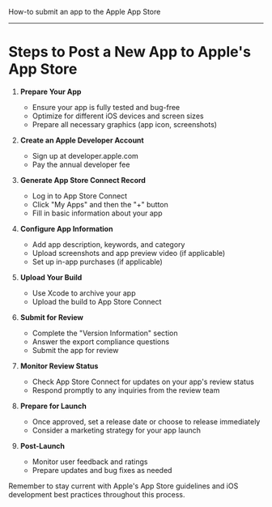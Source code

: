 How-to submit an app to the Apple App Store

- - - -

# Steps to Post a New App to Apple's App Store

1. **Prepare Your App**
   - Ensure your app is fully tested and bug-free
   - Optimize for different iOS devices and screen sizes
   - Prepare all necessary graphics (app icon, screenshots)

2. **Create an Apple Developer Account**
   - Sign up at developer.apple.com
   - Pay the annual developer fee

3. **Generate App Store Connect Record**
   - Log in to App Store Connect
   - Click "My Apps" and then the "+" button
   - Fill in basic information about your app

4. **Configure App Information**
   - Add app description, keywords, and category
   - Upload screenshots and app preview video (if applicable)
   - Set up in-app purchases (if applicable)

5. **Upload Your Build**
   - Use Xcode to archive your app
   - Upload the build to App Store Connect

6. **Submit for Review**
   - Complete the "Version Information" section
   - Answer the export compliance questions
   - Submit the app for review

7. **Monitor Review Status**
   - Check App Store Connect for updates on your app's review status
   - Respond promptly to any inquiries from the review team

8. **Prepare for Launch**
   - Once approved, set a release date or choose to release immediately
   - Consider a marketing strategy for your app launch

9. **Post-Launch**
   - Monitor user feedback and ratings
   - Prepare updates and bug fixes as needed

Remember to stay current with Apple's App Store guidelines and iOS development best practices throughout this process.
